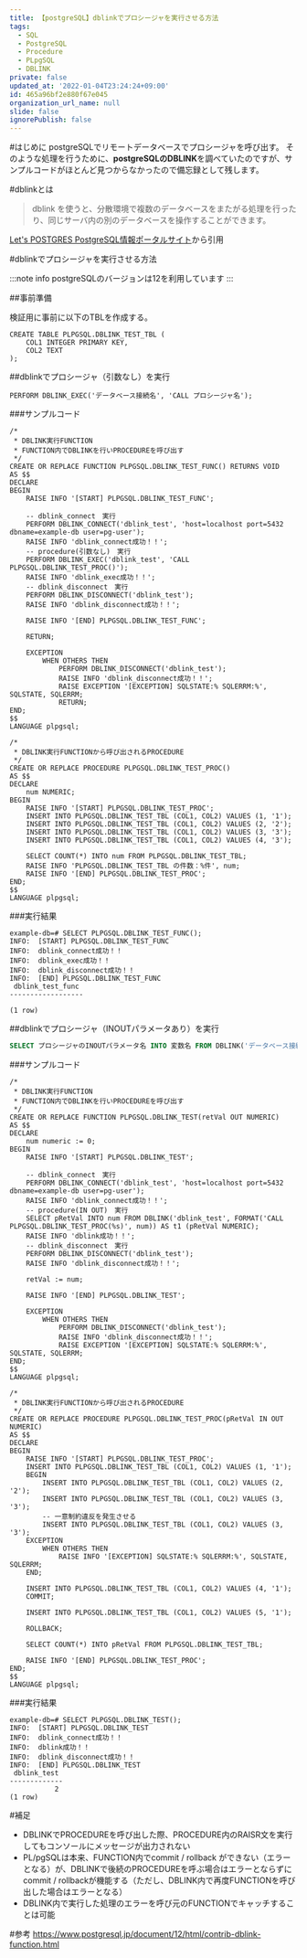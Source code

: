 ```yaml
---
title: 【postgreSQL】dblinkでプロシージャを実行させる方法
tags:
  - SQL
  - PostgreSQL
  - Procedure
  - PLpgSQL
  - DBLINK
private: false
updated_at: '2022-01-04T23:24:24+09:00'
id: 465a96bf2e880f67e045
organization_url_name: null
slide: false
ignorePublish: false
---
```

#はじめに
postgreSQLでリモートデータベースでプロシージャを呼び出す。
そのような処理を行うために、**postgreSQLのDBLINK**を調べていたのですが、サンプルコードがほとんど見つからなかったので備忘録として残します。


#dblinkとは

>dblink を使うと、分散環境で複数のデータベースをまたがる処理を行ったり、同じサーバ内の別のデータベースを操作することができます。

[Let's POSTGRES PostgreSQL情報ポータルサイト](https://lets.postgresql.jp/documents/technical/contrib/dblink)から引用

#dblinkでプロシージャを実行させる方法

:::note info
postgreSQLのバージョンは12を利用しています
:::

##事前準備

検証用に事前に以下のTBLを作成する。

```SQL:
CREATE TABLE PLPGSQL.DBLINK_TEST_TBL (
    COL1 INTEGER PRIMARY KEY,
    COL2 TEXT
);
```

##dblinkでプロシージャ（引数なし）を実行
```sql:
PERFORM DBLINK_EXEC('データベース接続名', 'CALL プロシージャ名');
```

###サンプルコード
```sql:dblinkでプロシージャ（引数なし）
/*
 * DBLINK実行FUNCTION
 * FUNCTION内でDBLINKを行いPROCEDUREを呼び出す
 */
CREATE OR REPLACE FUNCTION PLPGSQL.DBLINK_TEST_FUNC() RETURNS VOID
AS $$
DECLARE
BEGIN
    RAISE INFO '[START] PLPGSQL.DBLINK_TEST_FUNC';

    -- dblink_connect　実行
    PERFORM DBLINK_CONNECT('dblink_test', 'host=localhost port=5432 dbname=example-db user=pg-user');
    RAISE INFO 'dblink_connect成功！！';
    -- procedure(引数なし)　実行
    PERFORM DBLINK_EXEC('dblink_test', 'CALL PLPGSQL.DBLINK_TEST_PROC()');
    RAISE INFO 'dblink_exec成功！！';
    -- dblink_disconnect　実行
    PERFORM DBLINK_DISCONNECT('dblink_test');
    RAISE INFO 'dblink_disconnect成功！！';

    RAISE INFO '[END] PLPGSQL.DBLINK_TEST_FUNC';

	RETURN;

    EXCEPTION
        WHEN OTHERS THEN
            PERFORM DBLINK_DISCONNECT('dblink_test');
            RAISE INFO 'dblink_disconnect成功！！';
            RAISE EXCEPTION '[EXCEPTION] SQLSTATE:% SQLERRM:%', SQLSTATE, SQLERRM;
			RETURN;
END;
$$
LANGUAGE plpgsql;

/*
 * DBLINK実行FUNCTIONから呼び出されるPROCEDURE
 */
CREATE OR REPLACE PROCEDURE PLPGSQL.DBLINK_TEST_PROC() 
AS $$
DECLARE
	num NUMERIC;
BEGIN
    RAISE INFO '[START] PLPGSQL.DBLINK_TEST_PROC';
    INSERT INTO PLPGSQL.DBLINK_TEST_TBL (COL1, COL2) VALUES (1, '1');
    INSERT INTO PLPGSQL.DBLINK_TEST_TBL (COL1, COL2) VALUES (2, '2');
    INSERT INTO PLPGSQL.DBLINK_TEST_TBL (COL1, COL2) VALUES (3, '3');
	INSERT INTO PLPGSQL.DBLINK_TEST_TBL (COL1, COL2) VALUES (4, '3');

    SELECT COUNT(*) INTO num FROM PLPGSQL.DBLINK_TEST_TBL;
	RAISE INFO 'PLPGSQL.DBLINK_TEST_TBL の件数：%件', num;
    RAISE INFO '[END] PLPGSQL.DBLINK_TEST_PROC';
END;
$$
LANGUAGE plpgsql;

```
###実行結果
```
example-db=# SELECT PLPGSQL.DBLINK_TEST_FUNC();
INFO:  [START] PLPGSQL.DBLINK_TEST_FUNC
INFO:  dblink_connect成功！！
INFO:  dblink_exec成功！！
INFO:  dblink_disconnect成功！！
INFO:  [END] PLPGSQL.DBLINK_TEST_FUNC
 dblink_test_func 
------------------
 
(1 row)

```

##dblinkでプロシージャ（INOUTパラメータあり）を実行

```sql
SELECT プロシージャのINOUTパラメータ名 INTO 変数名 FROM DBLINK('データベース接続名', FORMAT('CALL プロシージャ名(%s)', 変数名)) AS t1 (プロシージャのINOUTパラメータ名 データ型);

```

###サンプルコード

```sql:dblinkでプロシージャ（INOUTパラメータあり）
/*
 * DBLINK実行FUNCTION
 * FUNCTION内でDBLINKを行いPROCEDUREを呼び出す
 */
CREATE OR REPLACE FUNCTION PLPGSQL.DBLINK_TEST(retVal OUT NUMERIC) 
AS $$
DECLARE
    num numeric := 0; 
BEGIN
    RAISE INFO '[START] PLPGSQL.DBLINK_TEST';

    -- dblink_connect　実行
    PERFORM DBLINK_CONNECT('dblink_test', 'host=localhost port=5432 dbname=example-db user=pg-user');
    RAISE INFO 'dblink_connect成功！！';
    -- procedure(IN OUT)　実行
    SELECT pRetVal INTO num FROM DBLINK('dblink_test', FORMAT('CALL PLPGSQL.DBLINK_TEST_PROC(%s)', num)) AS t1 (pRetVal NUMERIC);
    RAISE INFO 'dblink成功！！';
    -- dblink_disconnect　実行
    PERFORM DBLINK_DISCONNECT('dblink_test');
    RAISE INFO 'dblink_disconnect成功！！';

    retVal := num;

    RAISE INFO '[END] PLPGSQL.DBLINK_TEST';

    EXCEPTION
        WHEN OTHERS THEN
            PERFORM DBLINK_DISCONNECT('dblink_test');
            RAISE INFO 'dblink_disconnect成功！！';
            RAISE EXCEPTION '[EXCEPTION] SQLSTATE:% SQLERRM:%', SQLSTATE, SQLERRM;
END;
$$
LANGUAGE plpgsql;

/*
 * DBLINK実行FUNCTIONから呼び出されるPROCEDURE
 */
CREATE OR REPLACE PROCEDURE PLPGSQL.DBLINK_TEST_PROC(pRetVal IN OUT NUMERIC) 
AS $$
DECLARE
BEGIN
    RAISE INFO '[START] PLPGSQL.DBLINK_TEST_PROC';
    INSERT INTO PLPGSQL.DBLINK_TEST_TBL (COL1, COL2) VALUES (1, '1');
    BEGIN 
        INSERT INTO PLPGSQL.DBLINK_TEST_TBL (COL1, COL2) VALUES (2, '2');
        INSERT INTO PLPGSQL.DBLINK_TEST_TBL (COL1, COL2) VALUES (3, '3');
		-- 一意制約違反を発生させる
		INSERT INTO PLPGSQL.DBLINK_TEST_TBL (COL1, COL2) VALUES (3, '3');
    EXCEPTION
        WHEN OTHERS THEN
            RAISE INFO '[EXCEPTION] SQLSTATE:% SQLERRM:%', SQLSTATE, SQLERRM;
    END;

    INSERT INTO PLPGSQL.DBLINK_TEST_TBL (COL1, COL2) VALUES (4, '1');
    COMMIT;

    INSERT INTO PLPGSQL.DBLINK_TEST_TBL (COL1, COL2) VALUES (5, '1');

    ROLLBACK;

    SELECT COUNT(*) INTO pRetVal FROM PLPGSQL.DBLINK_TEST_TBL;

    RAISE INFO '[END] PLPGSQL.DBLINK_TEST_PROC';
END;
$$
LANGUAGE plpgsql;
```

###実行結果
```
example-db=# SELECT PLPGSQL.DBLINK_TEST();
INFO:  [START] PLPGSQL.DBLINK_TEST
INFO:  dblink_connect成功！！
INFO:  dblink成功！！
INFO:  dblink_disconnect成功！！
INFO:  [END] PLPGSQL.DBLINK_TEST
 dblink_test 
-------------
           2
(1 row)

```


#補足
* DBLINKでPROCEDUREを呼び出した際、PROCEDURE内のRAISR文を実行してもコンソールにメッセージが出力されない
* PL/pgSQLは本来、FUNCTION内でcommit / rollback ができない（エラーとなる）が、DBLINKで後続のPROCEDUREを呼ぶ場合はエラーとならずにcommit / rollbackが機能する（ただし、DBLINK内で再度FUNCTIONを呼び出した場合はエラーとなる）
* DBLINK内で実行した処理のエラーを呼び元のFUNCTIONでキャッチすることは可能
　

#参考
https://www.postgresql.jp/document/12/html/contrib-dblink-function.html
